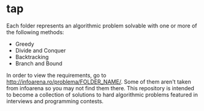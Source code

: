 tap
===

Each folder represents an algorithmic problem solvable with one or more of the following methods:
- Greedy
- Divide and Conquer
- Backtracking
- Branch and Bound

In order to view the requirements, go to http://infoarena.ro/problema/FOLDER_NAME/. Some of them aren't taken from infoarena so you may not find them there. This repository is intended to become a collection of solutions to hard algorithmic problems featured in interviews and programming contests.
